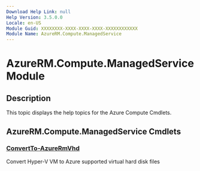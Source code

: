 ```yaml
---
Download Help Link: null
Help Version: 3.5.0.0
Locale: en-US
Module Guid: XXXXXXXX-XXXX-XXXX-XXXX-XXXXXXXXXXXX
Module Name: AzureRM.Compute.ManagedService
---
```


# AzureRM.Compute.ManagedService Module
## Description
This topic displays the help topics for the Azure Compute Cmdlets.

## AzureRM.Compute.ManagedService Cmdlets
### [ConvertTo-AzureRmVhd](ConvertTo-AzureRmVhd.md)
Convert Hyper-V VM to Azure supported virtual hard disk files